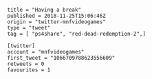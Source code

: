 ```
title = "Having a break"
published = 2018-11-25T15:06:46Z
origin = "twitter-mnfvideogames"
type = "tweet"
tag = [ "ps4share", "red-dead-redemption-2",]

[twitter]
account = "mnfvideogames"
first_tweet = "1066709788623556609"
retweets = 0
favourites = 1
```

<p class='image'><img src='https://mnf.m17s.net/2018/11/25/Ds225dTWoAAdn7_.jpg' alt=''></p>

